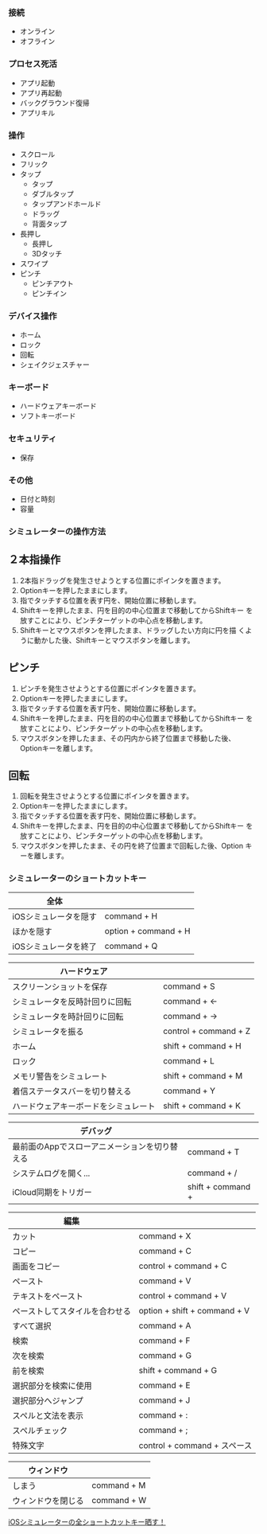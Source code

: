 

### 接続
  - オンライン
  - オフライン

### プロセス死活
  - アプリ起動
  - アプリ再起動
  - バックグラウンド復帰
  - アプリキル

### 操作
  - スクロール
  - フリック
  - タップ
    - タップ
    - ダブルタップ
    - タップアンドホールド
    - ドラッグ
    - 背面タップ
  - 長押し
    - 長押し
    - 3Dタッチ
  - スワイプ
  - ピンチ
    - ピンチアウト
    - ピンチイン

### デバイス操作
  - ホーム
  - ロック
  - 回転
  - シェイクジェスチャー

### キーボード
  - ハードウェアキーボード
  - ソフトキーボード

### セキュリティ
  - 保存

### その他
  - 日付と時刻
  - 容量

### シミュレーターの操作方法

## ２本指操作
1. 2本指ドラッグを発生させようとする位置にポインタを置きます。
2. Optionキーを押したままにします。
3. 指でタッチする位置を表す円を、開始位置に移動します。
4. Shiftキーを押したまま、円を目的の中心位置まで移動してからShiftキー を放すことにより、ピンチターゲットの中心点を移動します。
5. Shiftキーとマウスボタンを押したまま、ドラッグしたい方向に円を描 くように動かした後、Shiftキーとマウスボタンを離します。

## ピンチ
1. ピンチを発生させようとする位置にポインタを置きます。
2. Optionキーを押したままにします。
3. 指でタッチする位置を表す円を、開始位置に移動します。
4. Shiftキーを押したまま、円を目的の中心位置まで移動してからShiftキー を放すことにより、ピンチターゲットの中心点を移動します。
5. マウスボタンを押したまま、その円内から終了位置まで移動した後、 Optionキーを離します。

## 回転
1. 回転を発生させようとする位置にポインタを置きます。
2. Optionキーを押したままにします。
3. 指でタッチする位置を表す円を、開始位置に移動します。
4. Shiftキーを押したまま、円を目的の中心位置まで移動してからShiftキー を放すことにより、ピンチターゲットの中心点を移動します。
5. マウスボタンを押したまま、その円を終了位置まで回転した後、Option キーを離します。

### シミュレーターのショートカットキー

|全体||
|---|---|
|iOSシミュレータを隠す|command + H|
|ほかを隠す|option + command + H|
|iOSシミュレータを終了|command + Q|

|ハードウェア||
|---|---|
|スクリーンショットを保存|command + S|
|シミュレータを反時計回りに回転|command + ←|
|シミュレータを時計回りに回転|command + →|
|シミュレータを振る|control + command + Z|
|ホーム|shift + command + H|
|ロック|command + L|
|メモリ警告をシミュレート|shift + command + M|
|着信ステータスバーを切り替える|command + Y|
|ハードウェアキーボードをシミュレート|shift + command + K|

|デバッグ||
|---|---|
|最前面のAppでスローアニメーションを切り替える|command + T|
|システムログを開く...|command + /|
|iCloud同期をトリガー|shift + command + ||

|編集||
|---|---|
|カット|command + X|
|コピー|command + C|
|画面をコピー|control + command + C|
|ペースト|command + V|
|テキストをペースト|control + command + V|
|ペーストしてスタイルを合わせる|option + shift + command + V|
|すべて選択|command + A|
|検索|command + F|
|次を検索|command + G|
|前を検索|shift + command + G|
|選択部分を検索に使用|command + E|
|選択部分へジャンプ|command + J|
|スペルと文法を表示|command + :|
|スペルチェック|command + ;|
|特殊文字|control + command + スペース|

|ウィンドウ||
|---|---|
|しまう|command + M|
|ウィンドウを閉じる|command + W|

[iOSシミュレーターの全ショートカットキー晒す！](https://wayohoo.com/article/4963)